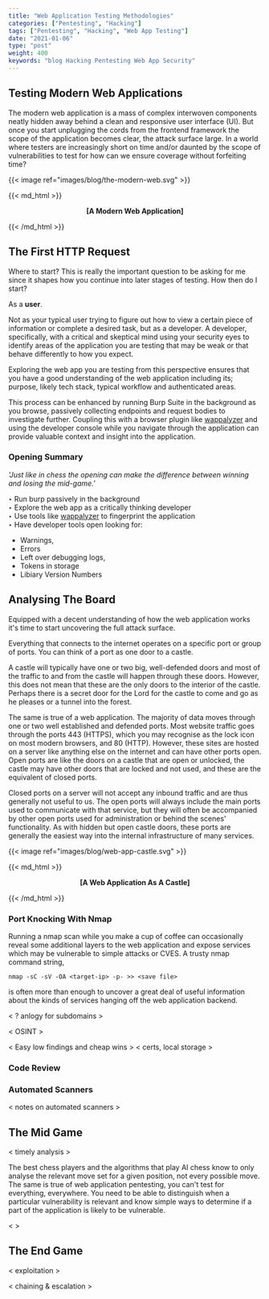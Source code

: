 ```yaml
---
title: "Web Application Testing Methodologies"
categories: ["Pentesting", "Hacking"]
tags: ["Pentesting", "Hacking", "Web App Testing"]
date: "2021-01-06"
type: "post"
weight: 400
keywords: "blog Hacking Pentesting Web App Security"
---
```


## Testing Modern Web Applications

The modern web application is a mass of complex interwoven components neatly hidden away behind a clean and
responsive user interface (UI). But once you start unplugging the cords from the frontend framework the scope of
the application becomes clear, the attack surface large. In a world where testers are increasingly short on time and/or
daunted by the scope of vulnerabilities to test for how can we ensure coverage without forfeiting time?

{{< image ref="images/blog/the-modern-web.svg" >}}

{{< md_html >}}
    <p style="text-align: center">
        <b>[A Modern Web Application]</b>
    </p>
{{< /md_html >}}

## The First HTTP Request

Where to start? This is really the important question to be asking for me since it shapes how you
continue into later stages of testing. How then do I start?

As a **user**.

Not as your typical user trying to figure out how to view a certain piece of information or complete
a desired task, but as a developer. A developer, specifically, with a critical and skeptical mind 
using your security eyes to identify areas of the application you are testing that may be weak or that
behave differently to how you expect. 

Exploring the web app you are testing from this perspective ensures that you have a good understanding of
the web application including its; purpose, likely tech stack, typical workflow and authenticated areas.

This process can be enhanced by running Burp Suite in the background as you browse, passively collecting endpoints
and request bodies to investigate further. Coupling this with a browser plugin like [wappalyzer](https://www.wappalyzer.com)
and using the developer console while you navigate through the application can provide valuable context and insight
into the application. 

### Opening Summary

*'Just like in chess the opening can make the difference between winning and losing the mid-game.'*

‣ Run burp passively in the background   
‣ Explore the web app as a critically thinking developer   
‣ Use tools like [wappalyzer](https://www.wappalyzer.com) to fingerprint the application   
‣ Have developer tools open looking for:

+ Warnings,
+ Errors
+ Left over debugging logs, 
+ Tokens in storage
+ Libiary Version Numbers

## Analysing The Board 

Equipped with a decent understanding of how the web application works it's time to start uncovering the full attack
surface. 

Everything that connects to the internet operates on a specific port or group of ports. You can think of a port as one 
door to a castle.

A castle will typically have one or two big, well-defended doors and most of the traffic to and from the castle will happen 
through these doors. However, this does not mean that these are the only doors to the interior of the castle. Perhaps 
there is a secret door for the Lord for the castle to come and go as he pleases or a tunnel into the forest.

The same is true of a web application. The majority of data moves through one or two well established and defended ports. 
Most website traffic goes through the ports 443 (HTTPS), which you may recognise as the lock icon on most modern browsers, 
and 80 (HTTP). However, these sites are hosted on a server like anything else on the internet and can have other ports open. 
Open ports are like the doors on a castle that are open or unlocked, the castle may have other doors that are locked and 
not used, and these are the equivalent of closed ports.

Closed ports on a server will not accept any inbound traffic and are thus generally not useful to us. The open ports will 
always include the main ports used to communicate with that service, but they will often be accompanied by other open 
ports used for administration or behind the scenes' functionality. As with hidden but open castle doors, these ports are 
generally the easiest way into the internal infrastructure of many services.


{{< image ref="images/blog/web-app-castle.svg" >}}

{{< md_html >}}
    <p style="text-align: center">
        <b>[A Web Application As A Castle]</b>
    </p>
{{< /md_html >}}


### Port Knocking With Nmap

Running a nmap scan while you make a cup of coffee can occasionally reveal some additional layers to the web application
and expose services which may be vulnerable to simple attacks or CVES. A trusty nmap command string,   

`nmap -sC -sV -OA <target-ip> -p- >> <save file>`

is often more than enough to uncover a great deal of useful information about the kinds of services hanging off the
web application backend. 



< ? anlogy for subdomains >

< OSINT >

< Easy low findings and cheap wins >
    < certs, local storage >

### Code Review

### Automated Scanners
< notes on automated scanners >

## The Mid Game

< timely analysis >

The best chess players and the algorithms that play AI chess know to only analyse the relevant move set for a given
position, not every possible move. The same is true of web application pentesting, you can't test for everything, 
everywhere. You need to be able to distinguish when a particular vulnerability is relevant and know simple ways to
determine if a part of the application is likely to be vulnerable. 

<  >


## The End Game

< exploitation >

< chaining & escalation >
